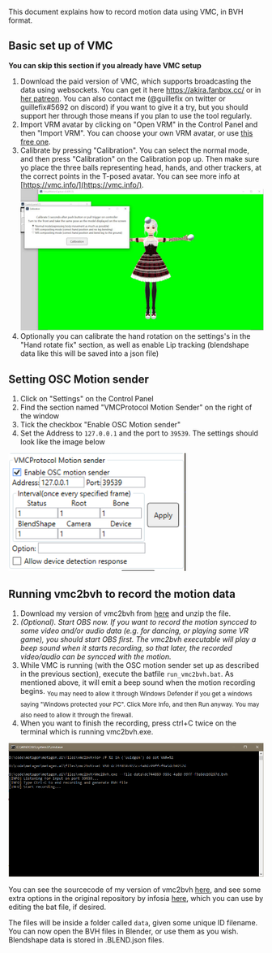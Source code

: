 This document explains how to record motion data using VMC, in BVH format.

## Basic set up of VMC

**You can skip this section if you already have VMC setup**

1. Download the paid version of VMC, which supports broadcasting the data using websockets. You can get it here https://akira.fanbox.cc/ or in [her patreon](https://www.patreon.com/sh_akira). You can also contact me (@guillefix on twitter or guillefix#5692 on discord) if you want to give it a try, but you should support her through those means if you plan to use the tool regularly.
2. Import VRM avatar by clicking on "Open VRM" in the Control Panel and then "Import VRM". You can choose your own VRM avatar, or use [this free one](https://drive.google.com/file/d/1T8WAUYqWxbNQUVaL7Mq2KbgkE-VnYde7/view?usp=sharing).
3. Calibrate by pressing "Calibration". You can select the normal mode, and then press "Calibration" on the Calibration pop up. Then make sure yo place the three balls representing head, hands, and other trackers, at the correct points in the T-posed avatar. You can see more info at [https://vmc.info/](https://vmc.info/). 
<img alt="vmc_calibration" title="vmc_calibration" src="img/vmc/vmc_calibration.jpg" width="600px"></img>
4. Optionally you can calibrate the hand rotation on the settings's in the "Hand rotate fix" section, as well as enable Lip tracking (blendshape data like this will be saved into a json file)

## Setting OSC Motion sender

1. Click on "Settings" on the Control Panel
2. Find the section named "VMCProtocol Motion Sender" on the right of the window
3. Tick the checkbox "Enable OSC Motion sender"
4. Set the Address to `127.0.0.1` and the port to `39539`. The settings should look like the image below

<img alt="vmc_settings" title="vmc_settings" src="img/vmc/vmc_settings.png" width="350px"></img>


## Running vmc2bvh to record the motion data

1. Download my version of vmc2bvh from [here](/files/vmc2bvh/vmc2bvh.zip) and unzip the file.
2. *(Optional). Start OBS now. If you want to record the motion syncced to some video and/or audio data (e.g. for dancing, or playing some VR game), you should start OBS first. The vmc2bvh executable will play a beep sound when it starts recording, so that later, the recorded video/audio can be syncced with the motion.*
3. While VMC is running (with the OSC motion sender set up as described in the previous section), execute the batfile `run_vmc2bvh.bat`. As mentioned above, it will emit a beep sound when the motion recording begins. <sub>You may need to allow it through Windows Defender if you get a windows saying "Windows protected your PC". Click More Info, and then Run anyway. You may also need to allow it through the firewall.</sub>
4. When you want to finish the recording, press ctrl+C twice on the terminal which is running vmc2bvh.exe.

<img alt="vmc2bvh" title="vmc2bvh" src="img/vmc/vmc2bvh.png" width="600px"></img>


You can see the sourcecode of my version of vmc2bvh [here](https://drive.google.com/file/d/1jvg1RH5SToPVWI5YPQH17XMkUesxjyen/view?usp=sharing), and see some extra options in the original repository by infosia [here](https://github.com/infosia/vmc2bvh), which you can use by editing the bat file, if desired.

The files will be inside a folder called `data`, given some unique ID filename. You can now open the BVH files in Blender, or use them as you wish. Blendshape data is stored in .BLEND.json files.
